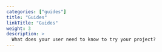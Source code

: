 ```yaml
---
categories: ["guides"]
title: "Guides"
linkTitle: "Guides"
weight: 3
description: >
  What does your user need to know to try your project?
---
```

